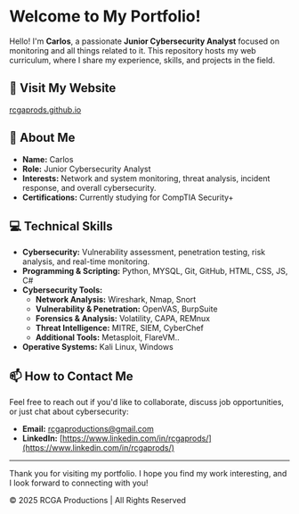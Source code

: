 # Welcome to My Portfolio!

Hello! I'm **Carlos**, a passionate **Junior Cybersecurity Analyst** focused on monitoring and all things related to it. This repository hosts my web curriculum, where I share my experience, skills, and projects in the field.

## 🔗 Visit My Website

[rcgaprods.github.io](https://rcgaprods.github.io/)

## 📌 About Me

- **Name:** Carlos
- **Role:** Junior Cybersecurity Analyst
- **Interests:** Network and system monitoring, threat analysis, incident response, and overall cybersecurity.
- **Certifications:** Currently studying for CompTIA Security+

## 💻 Technical Skills

- **Cybersecurity:** Vulnerability assessment, penetration testing, risk analysis, and real-time monitoring.
- **Programming & Scripting:** Python, MYSQL, Git, GitHub, HTML, CSS, JS, C#
- **Cybersecurity Tools:** 
  - **Network Analysis:** Wireshark, Nmap, Snort
  - **Vulnerability & Penetration:** OpenVAS, BurpSuite
  - **Forensics & Analysis:** Volatility, CAPA, REMnux
  - **Threat Intelligence:** MITRE, SIEM, CyberChef
  - **Additional Tools:** Metasploit, FlareVM..
- **Operative Systems:** Kali Linux, Windows

## 📫 How to Contact Me

Feel free to reach out if you'd like to collaborate, discuss job opportunities, or just chat about cybersecurity:

- **Email:** [rcgaproductions@gmail.com](mailto:rcgaproductions@gmail.com)
- **LinkedIn:** [https://www.linkedin.com/in/rcgaprods/](https://www.linkedin.com/in/rcgaprods/)

---

Thank you for visiting my portfolio. I hope you find my work interesting, and I look forward to connecting with you!

© 2025 RCGA Productions | All Rights Reserved
